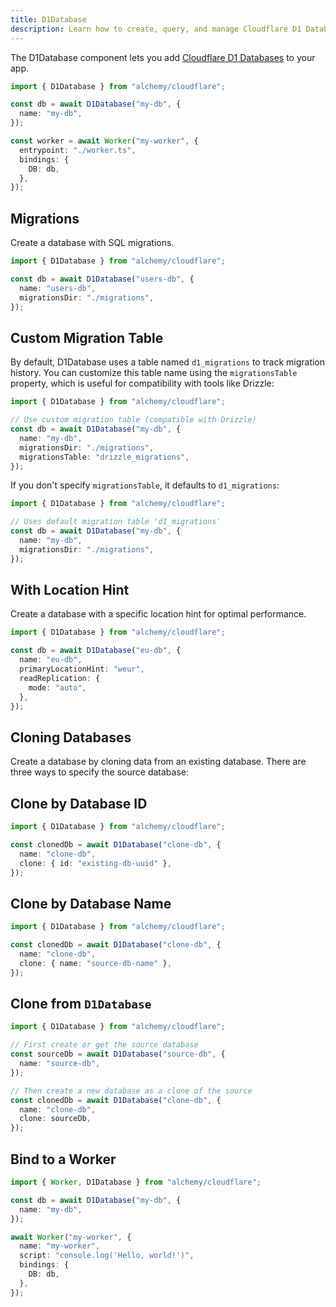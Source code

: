 ```yaml
---
title: D1Database
description: Learn how to create, query, and manage Cloudflare D1 Databases using Alchemy for serverless SQL databases.
---
```


The D1Database component lets you add [Cloudflare D1 Databases](https://developers.cloudflare.com/d1/) to your app.

```ts
import { D1Database } from "alchemy/cloudflare";

const db = await D1Database("my-db", {
  name: "my-db",
});

const worker = await Worker("my-worker", {
  entrypoint: "./worker.ts",
  bindings: {
    DB: db,
  },
});
```

## Migrations

Create a database with SQL migrations.

```ts
import { D1Database } from "alchemy/cloudflare";

const db = await D1Database("users-db", {
  name: "users-db",
  migrationsDir: "./migrations",
});
```

## Custom Migration Table

By default, D1Database uses a table named `d1_migrations` to track migration history. You can customize this table name using the `migrationsTable` property, which is useful for compatibility with tools like Drizzle:

```ts
import { D1Database } from "alchemy/cloudflare";

// Use custom migration table (compatible with Drizzle)
const db = await D1Database("my-db", {
  name: "my-db",
  migrationsDir: "./migrations",
  migrationsTable: "drizzle_migrations",
});
```

If you don't specify `migrationsTable`, it defaults to `d1_migrations`:

```ts
import { D1Database } from "alchemy/cloudflare";

// Uses default migration table 'd1_migrations'
const db = await D1Database("my-db", {
  name: "my-db",
  migrationsDir: "./migrations",
});
```

## With Location Hint

Create a database with a specific location hint for optimal performance.

```ts
import { D1Database } from "alchemy/cloudflare";

const db = await D1Database("eu-db", {
  name: "eu-db",
  primaryLocationHint: "weur",
  readReplication: {
    mode: "auto",
  },
});
```

## Cloning Databases

Create a database by cloning data from an existing database. There are three ways to specify the source database:

## Clone by Database ID

```ts
import { D1Database } from "alchemy/cloudflare";

const clonedDb = await D1Database("clone-db", {
  name: "clone-db",
  clone: { id: "existing-db-uuid" },
});
```

## Clone by Database Name

```ts
import { D1Database } from "alchemy/cloudflare";

const clonedDb = await D1Database("clone-db", {
  name: "clone-db",
  clone: { name: "source-db-name" },
});
```

## Clone from `D1Database`

```ts
import { D1Database } from "alchemy/cloudflare";

// First create or get the source database
const sourceDb = await D1Database("source-db", {
  name: "source-db",
});

// Then create a new database as a clone of the source
const clonedDb = await D1Database("clone-db", {
  name: "clone-db",
  clone: sourceDb,
});
```

## Bind to a Worker

```ts
import { Worker, D1Database } from "alchemy/cloudflare";

const db = await D1Database("my-db", {
  name: "my-db",
});

await Worker("my-worker", {
  name: "my-worker",
  script: "console.log('Hello, world!')",
  bindings: {
    DB: db,
  },
});
```
